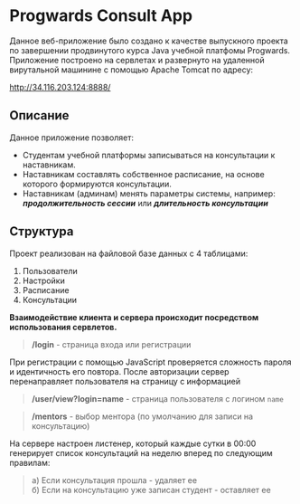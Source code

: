 # Progwards Consult App
Данное веб-приложение было создано к качестве выпускного проекта по завершении продвинутого курса Java учебной платфомы Progwards.<br> Приложение построено на сервлетах и развернуто на удаленной вирутальной машинине с помощью Apache Tomcat по адресу:

<http://34.116.203.124:8888/>

## Описание 
Данное приложение позволяет: 
- Cтудентам учебной платформы записываться на консультации к наставникам. 
- Наставникам составлять собственное расписание, на основе которого формируются консультации.
- Наставникам (админам) менять параметры системы, например: ***продолжительность сессии*** или ***длительность консультации***
## Структура
Проект реализован на файловой базе данных с 4 таблицами:
1. Пользователи
2. Настройки
3. Расписание
4. Консультации

**Взаимодействие клиента и сервера происходит посредством использования сервлетов.**

> **/login** - страница входа или регистрации

При регистрации с помощью JavaScript проверяется сложность пароля и идентичность его повтора. После авторизации сервер перенаправляет пользователя на страницу с информацией

> **/user/view?login=name** - страница пользователя с логином `name` 

>**/mentors** - выбор ментора (по умолчанию для записи на консультацию)

На сервере настроен листенер, который каждые сутки в 00:00 генерирует список консультаций на неделю вперед по следующим правилам: <br>
>а) Если консультация прошла - удаляет ее <br>
>б) Если на консультацию уже записан студент - оставляет ее
